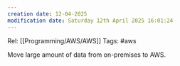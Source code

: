 ```yaml
---
creation date: 12-04-2025
modification date: Saturday 12th April 2025 16:01:24
---
```

Rel: [[Programming/AWS/AWS]]
Tags: #aws

Move large amount of data from on-premises to AWS.
